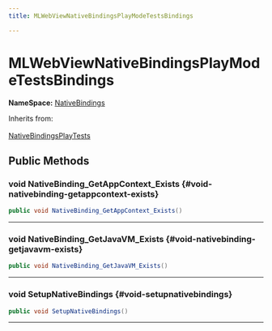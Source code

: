 ```yaml
---
title: MLWebViewNativeBindingsPlayModeTestsBindings

---
```


# MLWebViewNativeBindingsPlayModeTestsBindings



**NameSpace:** 
[NativeBindings](/versioned_docs/version-22-Feb-2023/unity-api/api/Tests.Runtime.NativeBindings/Tests.Runtime.NativeBindings.md) 





Inherits from: <br></br>[NativeBindingsPlayTests](/versioned_docs/version-22-Feb-2023/unity-api/api/Tests.Runtime.NativeBindings/Tests.Runtime.NativeBindings.NativeBindingsPlayTests.md)




## Public Methods

### void NativeBinding_GetAppContext_Exists {#void-nativebinding-getappcontext-exists}

```csharp
public void NativeBinding_GetAppContext_Exists()
```






-----------

### void NativeBinding_GetJavaVM_Exists {#void-nativebinding-getjavavm-exists}

```csharp
public void NativeBinding_GetJavaVM_Exists()
```






-----------

### void SetupNativeBindings {#void-setupnativebindings}

```csharp
public void SetupNativeBindings()
```






-----------


